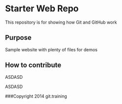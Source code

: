 # Starter Web Repo

This repository is for showing how Git and GitHub work

## Purpose

Sample website with plenty of files for demos

## How to contribute


ASDASD


ASDASD

###Copyright
2014 git.training